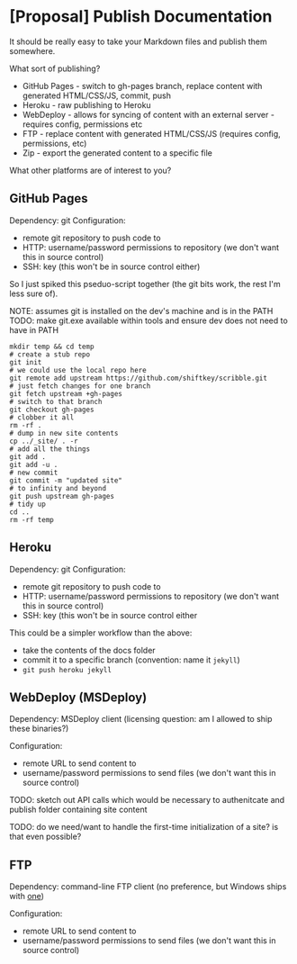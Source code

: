 # [Proposal] Publish Documentation

It should be really easy to take your Markdown files and publish them somewhere.

What sort of publishing?

 - GitHub Pages - switch to gh-pages branch, replace content with generated HTML/CSS/JS, commit, push
 - Heroku - raw publishing to Heroku
 - WebDeploy - allows for syncing of content with an external server - requires config, permissions etc
 - FTP - replace content with generated HTML/CSS/JS (requires config, permissions, etc)
 - Zip - export the generated content to a specific file
 
What other platforms are of interest to you?

## GitHub Pages

Dependency: git
Configuration: 
 - remote git repository to push code to
 - HTTP: username/password permissions to repository (we don't want this in source control)
 - SSH: key (this won't be in source control either)

So I just spiked this pseduo-script together (the git bits work, the rest I'm less sure of).

NOTE: assumes git is installed on the dev's machine and is in the PATH
TODO: make git.exe available within tools and ensure dev does not need to have in PATH

	mkdir temp && cd temp
	# create a stub repo
	git init
	# we could use the local repo here
	git remote add upstream https://github.com/shiftkey/scribble.git    
	# just fetch changes for one branch
	git fetch upstream +gh-pages
	# switch to that branch
	git checkout gh-pages
	# clobber it all
	rm -rf .
	# dump in new site contents
	cp ../_site/ . -r
	# add all the things
	git add .
	git add -u .
	# new commit
	git commit -m "updated site"
	# to infinity and beyond
	git push upstream gh-pages
	# tidy up
	cd ..
	rm -rf temp

## Heroku  

Dependency: git
Configuration: 
 - remote git repository to push code to
 - HTTP: username/password permissions to repository (we don't want this in source control)
 - SSH: key (this won't be in source control either

This could be a simpler workflow than the above:

 - take the contents of the docs folder
 - commit it to a specific branch (convention: name it `jekyll`)
 - `git push heroku jekyll`

## WebDeploy (MSDeploy)

Dependency: MSDeploy client (licensing question: am I allowed to ship these binaries?)

Configuration: 
 - remote URL to send content to
 - username/password permissions to send files (we don't want this in source control)

TODO: sketch out API calls which would be necessary to authenitcate and publish folder containing site content

TODO: do we need/want to handle the first-time initialization of a site? is that even possible?

## FTP

Dependency: command-line FTP client (no preference, but Windows ships with [one](http://www.nsftools.com/tips/MSFTP.htm))

Configuration: 
 - remote URL to send content to
 - username/password permissions to send files (we don't want this in source control)

